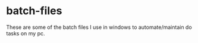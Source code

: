 batch-files
===========

These are some of the batch files I use in windows to automate/maintain do tasks on my pc.